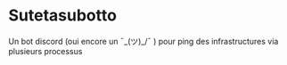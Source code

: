 # Sutetasubotto
 Un bot discord (oui encore un ¯\_(ツ)_/¯ ) pour ping des infrastructures via plusieurs processus
